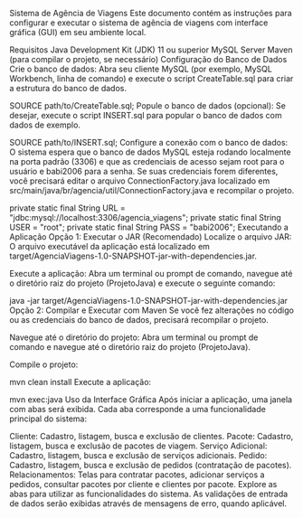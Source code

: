 Sistema de Agência de Viagens
Este documento contém as instruções para configurar e executar o sistema de agência de viagens com interface gráfica (GUI) em seu ambiente local.

Requisitos
Java Development Kit (JDK) 11 ou superior
MySQL Server
Maven (para compilar o projeto, se necessário)
Configuração do Banco de Dados
Crie o banco de dados: Abra seu cliente MySQL (por exemplo, MySQL Workbench, linha de comando) e execute o script CreateTable.sql para criar a estrutura do banco de dados.

SOURCE path/to/CreateTable.sql;
Popule o banco de dados (opcional): Se desejar, execute o script INSERT.sql para popular o banco de dados com dados de exemplo.

SOURCE path/to/INSERT.sql;
Configure a conexão com o banco de dados: O sistema espera que o banco de dados MySQL esteja rodando localmente na porta padrão (3306) e que as credenciais de acesso sejam root para o usuário e babi2006 para a senha. Se suas credenciais forem diferentes, você precisará editar o arquivo ConnectionFactory.java localizado em src/main/java/br/agencia/util/ConnectionFactory.java e recompilar o projeto.

private static final String URL = "jdbc:mysql://localhost:3306/agencia_viagens";
private static final String USER = "root";
private static final String PASS = "babi2006";
Executando a Aplicação
Opção 1: Executar o JAR (Recomendado)
Localize o arquivo JAR: O arquivo executável da aplicação está localizado em target/AgenciaViagens-1.0-SNAPSHOT-jar-with-dependencies.jar.

Execute a aplicação: Abra um terminal ou prompt de comando, navegue até o diretório raiz do projeto (ProjetoJava) e execute o seguinte comando:

java -jar target/AgenciaViagens-1.0-SNAPSHOT-jar-with-dependencies.jar
Opção 2: Compilar e Executar com Maven
Se você fez alterações no código ou as credenciais do banco de dados, precisará recompilar o projeto.

Navegue até o diretório do projeto: Abra um terminal ou prompt de comando e navegue até o diretório raiz do projeto (ProjetoJava).

Compile o projeto:

mvn clean install
Execute a aplicação:

mvn exec:java
Uso da Interface Gráfica
Após iniciar a aplicação, uma janela com abas será exibida. Cada aba corresponde a uma funcionalidade principal do sistema:

Cliente: Cadastro, listagem, busca e exclusão de clientes.
Pacote: Cadastro, listagem, busca e exclusão de pacotes de viagem.
Serviço Adicional: Cadastro, listagem, busca e exclusão de serviços adicionais.
Pedido: Cadastro, listagem, busca e exclusão de pedidos (contratação de pacotes).
Relacionamentos: Telas para contratar pacotes, adicionar serviços a pedidos, consultar pacotes por cliente e clientes por pacote.
Explore as abas para utilizar as funcionalidades do sistema. As validações de entrada de dados serão exibidas através de mensagens de erro, quando aplicável.

